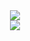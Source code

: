 <div align="center">
  <a href="https://github.com/DongwonGim">
    <img align="center" src="https://github-readme-stats.vercel.app/api?username=DongwonGim&count_private=true&show_icons=true&theme=radical" />
  </a>
</div>
  <div align="center">
  <a href="https://github.com/DongwonGim">
    <img align="center" src="https://github-readme-stats.vercel.app/api/top-langs/?username=DongwonGim&count_private=true&layout=compact" />
  </a>
</div>
